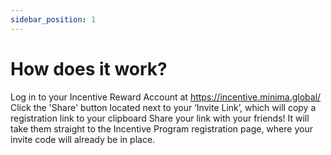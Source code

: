 ```yaml
---
sidebar_position: 1
---
```


# How does it work?

Log in to your Incentive Reward Account at https://incentive.minima.global/
Click the 'Share' button located next to your ‘Invite Link’, which will copy a registration link to your clipboard
Share your link with your friends! It will take them straight to the Incentive Program registration page, where your invite code will already be in place.
